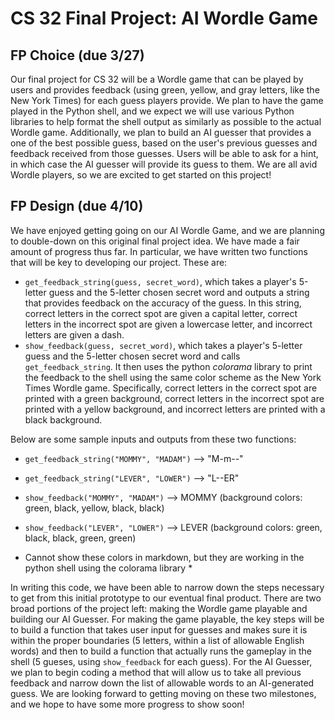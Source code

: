 # CS 32 Final Project: AI Wordle Game

## FP Choice (due 3/27)
Our final project for CS 32 will be a Wordle game that can be played by users and provides feedback (using green, yellow, and gray letters, like the New York Times) for each guess players provide. We plan to have the game played in the Python shell, and we expect we will use various Python libraries to help format the shell output as similarly as possible to the actual Wordle game. Additionally, we plan to build an AI guesser that provides a one of the best possible guess, based on the user's previous guesses and feedback received from those guesses. Users will be able to ask for a hint, in which case the AI guesser will provide its guess to them. We are all avid Wordle players, so we are excited to get started on this project!

## FP Design (due 4/10)
We have enjoyed getting going on our AI Wordle Game, and we are planning to double-down on this original final project idea. We have made a fair amount of progress thus far. In particular, we have written two functions that will be key to developing our project. These are:
* `get_feedback_string(guess, secret_word)`, which takes a player's 5-letter guess and the 5-letter chosen secret word and outputs a string that provides feedback on the accuracy of the guess. In this string, correct letters in the correct spot are given a capital letter, correct letters in the incorrect spot are given a lowercase letter, and incorrect letters are given a dash.
* `show_feedback(guess, secret_word)`, which takes a player's 5-letter guess and the 5-letter chosen secret word and calls `get_feedback_string`. It then uses the python *colorama* library to print the feedback to the shell using the same color scheme as the New York Times Wordle game. Specifically, correct letters in the correct spot are printed with a green background, correct letters in the incorrect spot are printed with a yellow background, and incorrect letters are printed with a black background.

Below are some sample inputs and outputs from these two functions:
* `get_feedback_string("MOMMY", "MADAM")` --> "M-m--"
* `get_feedback_string("LEVER", "LOWER")` --> "L--ER"

* `show_feedback("MOMMY", "MADAM")` --> MOMMY (background colors: green, black, yellow, black, black)
* `show_feedback("LEVER", "LOWER")` --> LEVER (background colors: green, black, black, green, green)
* Cannot show these colors in markdown, but they are working in the python shell using the colorama library *

In writing this code, we have been able to narrow down the steps necessary to get from this initial prototype to our eventual final product. There are two broad portions of the project left: making the Wordle game playable and building our AI Guesser. For making the game playable, the key steps will be to build a function that takes user input for guesses and makes sure it is within the proper boundaries (5 letters, within a list of allowable English words) and then to build a function that actually runs the gameplay in the shell (5 gueses, using `show_feedback` for each guess). For the AI Guesser, we plan to begin coding a method that will allow us to take all previous feedback and narrow down the list of allowable words to an AI-generated guess. We are looking forward to getting moving on these two milestones, and we hope to have some more progress to show soon!
